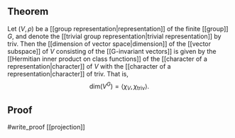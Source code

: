 ## Theorem
Let $(V,\rho)$ be a [[group representation|representation]] of the finite [[group]] $G$, and denote the [[trivial group representation|trivial representation]] by $\text{triv}$. Then the [[dimension of vector space|dimension]] of the [[vector subspace]] of $V$ consisting of the [[G-invariant vectors]] is given by the [[Hermitian inner product on class functions]] of the [[character of a representation|character]] of $V$ with the [[character of a representation|character]] of $\text{triv}$. That is, $$\text{dim}(V^G) = \langle \chi_V, \chi_\text{triv}\rangle.$$
## Proof
#write_proof [[projection]]